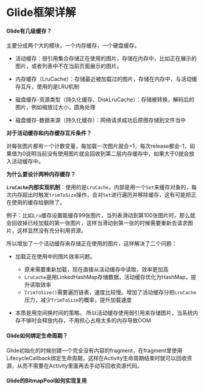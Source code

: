 # Glide框架详解

[链接]: https://blog.csdn.net/sinyu890807/category_9268670.html



#### Glide有几级缓存？

主要分成两个大的模块，一个内存缓存，一个硬盘缓存。

* 活动缓存：弱引用集合存储正在使用的图片，存储在内存中，比如正在展示的图片，或者列表中不在当前页面展示的图片。

* 内存缓存（LruCache）：存储最近被加载过的图片，存储在内存中，与活动缓存互斥，使用的是LRU机制

* 磁盘缓存-资源类型（持久化缓存，DiskLruCache）：存储被转换，解码后的图片，例如缩放过大小，圆角处理

* 磁盘缓存-数据来源（持久化缓存）：网络请求成功后原图存储到文件当中

  

**对于活动缓存和内存缓存互斥条件？**

对每张图片都有一个计数变量，每加载一次图片就会+1，每次release都会-1，如果值为0说明当前没有使用图片就会回收到第二层内存缓存中，如果大于0就会放入活动缓存中。

**为什么要设计两种内存缓存？**

**`LruCache`内部实现机制**：使用的是`LruCache`，内部是用一个`Set`来缓存对象的，每次内存超出时触发`trimToSize`操作，会对`Set`进行遍历并移除缓存，这有可能把正在使用的缓存给删除了。

例子：比如`Lru`缓存设置能缓存99张图片，当列表滑动到第100张图片时，那么就会回收掉已经加载的第一张图片，这样当滑动到第一张的时候需要重新去请求图片，这样显然没有充分利用资源。

所以增加了一个活动缓存来存储正在使用的图片，这样解决了二个问题：

* 加载正在使用中的图片效率问题。
  * 原来需要重新加载，现在直接从活动缓存中读取，效率更加高
  * `LruCache`是用LinkedHashMap存储数据，活动缓存优化为HashMap，提升读取效率
  * `TrimToSize()`需要遍历链表，速度比较慢。增加了活动缓存分担`LruCache`压力，减少`TrimToSize`的概率，提升加载速度

* 本质是用空间换时间的策略。 所以活动缓存使用弱引用来存储图片，当系统内存不够时会释放内存，不用担心占用太多的内存导致OOM



#### Glide如何绑定生命周期？

Glide初始化的时候创建一个完全没有内容的fragment，在fragment里使用LifecycleCallback绑定生命周期，这样在Activity生命周期结束时就可以回收资源，从而不需要在Activity里面再去手动写回收资源代码。



#### Glide的BitmapPool如何实现复用

